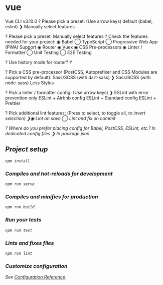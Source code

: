 # vue

Vue CLI v3.10.0
? Please pick a preset: (Use arrow keys)
  default (babel, eslint)
❯ Manually select features

? Please pick a preset: Manually select features
? Check the features needed for your project:
◉ Babel
◯ TypeScript
◯ Progressive Web App (PWA) Support
◉ Router
◉ Vuex
◉ CSS Pre-processors
◉ Linter / Formatter
◯ Unit Testing
◯ E2E Testing

? Use history mode for router? Y

? Pick a CSS pre-processor (PostCSS, Autoprefixer and CSS Modules are supported by default):
  Sass/SCSS (with dart-sass)
❯ Sass/SCSS (with node-sass)
  Less
  Stylus

? Pick a linter / formatter config: (Use arrow keys)
❯ ESLint with error prevention only
  ESLint + Airbnb config
  ESLint + Standard config
  ESLint + Prettier

? Pick additional lint features: (Press <space> to select, <a> to toggle all, <i> to invert selection)
❯◉ Lint on save
 ◯ Lint and fix on commit

? Where do you prefer placing config for Babel, PostCSS, ESLint, etc.?
  In dedicated config files
❯ In package.json

## Project setup

```
npm install
```

### Compiles and hot-reloads for development

```
npm run serve
```

### Compiles and minifies for production

```
npm run build
```

### Run your tests

```
npm run test
```

### Lints and fixes files

```
npm run lint
```

### Customize configuration

See [Configuration Reference](https://cli.vuejs.org/config/).
